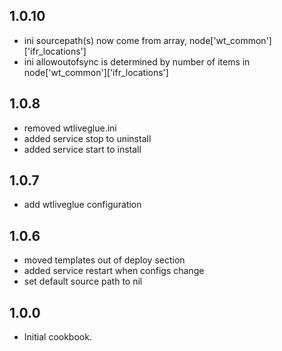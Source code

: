 ## 1.0.10
* ini sourcepath(s) now come from array, node['wt_common']['ifr_locations']
* ini allowoutofsync is determined by number of items in node['wt_common']['ifr_locations']

## 1.0.8
* removed wtliveglue.ini
* added service stop to uninstall
* added service start to install

## 1.0.7
* add wtliveglue configuration

## 1.0.6
* moved templates out of deploy section
* added service restart when configs change
* set default source path to nil

## 1.0.0
* Initial cookbook.
